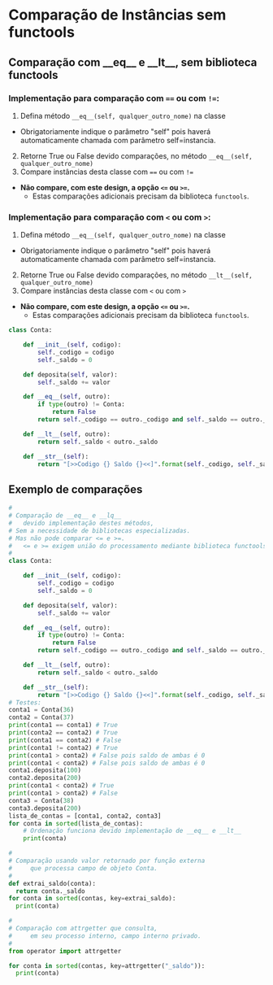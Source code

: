 # Comparação de Instâncias sem functools

## Comparação com \_\_eq\_\_ e \_\_lt\_\_, sem biblioteca functools

### Implementação para comparação com `==` ou com `!=`:
1. Defina método `__eq__(self, qualquer_outro_nome)` na classe
  - Obrigatoriamente indique o parâmetro "self" pois haverá automaticamente chamada com parâmetro self=instancia.
2. Retorne True ou False devido comparações, no método `__eq__(self, qualquer_outro_nome)`
3. Compare instâncias desta classe com `==` ou com `!=`
  - **Não compare, com este design, a opção `<=` ou `>=`.** 
    - Estas comparações adicionais precisam da biblioteca `functools`.

### Implementação para comparação com `<` ou com `>`:
1. Defina método `__eq__(self, qualquer_outro_nome)` na classe
  - Obrigatoriamente indique o parâmetro "self" pois haverá automaticamente chamada com parâmetro self=instancia.
2. Retorne True ou False devido comparações, no método `__lt__(self, qualquer_outro_nome)`
3. Compare instâncias desta classe com `<` ou com `>`
  - **Não compare, com este design, a opção `<=` ou `>=`.** 
    - Estas comparações adicionais precisam da biblioteca `functools`.

```python
class Conta:

    def __init__(self, codigo):
        self._codigo = codigo
        self._saldo = 0

    def deposita(self, valor):
        self._saldo += valor

    def __eq__(self, outro):
        if type(outro) != Conta:
            return False
        return self._codigo == outro._codigo and self._saldo == outro._saldo

    def __lt__(self, outro):
        return self._saldo < outro._saldo

    def __str__(self):
        return "[>>Codigo {} Saldo {}<<]".format(self._codigo, self._saldo)
```  

## Exemplo de comparações
```python  
# 
# Comparação de __eq__ e __lq__
#   devido implementação destes métodos,
# Sem a necessidade de bibliotecas especializadas.
# Mas não pode comparar <= e >=.
#   <= e >= exigem união do processamento mediante biblioteca functools
#
class Conta:

    def __init__(self, codigo):
        self._codigo = codigo
        self._saldo = 0

    def deposita(self, valor):
        self._saldo += valor

    def __eq__(self, outro):
        if type(outro) != Conta:
            return False
        return self._codigo == outro._codigo and self._saldo == outro._saldo

    def __lt__(self, outro):
        return self._saldo < outro._saldo

    def __str__(self):
        return "[>>Codigo {} Saldo {}<<]".format(self._codigo, self._saldo)
# Testes:
conta1 = Conta(36)
conta2 = Conta(37)
print(conta1 == conta1) # True
print(conta2 == conta2) # True
print(conta1 == conta2) # False
print(conta1 != conta2) # True
print(conta1 > conta2) # False pois saldo de ambas é 0
print(conta1 < conta2) # False pois saldo de ambas é 0
conta1.deposita(100)
conta2.deposita(200)
print(conta1 < conta2) # True
print(conta1 > conta2) # False
conta3 = Conta(38)
conta3.deposita(200)
lista_de_contas = [conta1, conta2, conta3]
for conta in sorted(lista_de_contas):
    # Ordenação funciona devido implementação de __eq__ e __lt__
    print(conta)
```  

```python
# 
# Comparação usando valor retornado por função externa
#     que processa campo de objeto Conta.
#
def extrai_saldo(conta):
  return conta._saldo
for conta in sorted(contas, key=extrai_saldo):
  print(conta)
```  
  
```python
# 
# Comparação com attrgetter que consulta,
#     em seu processo interno, campo interno privado.
#
from operator import attrgetter

for conta in sorted(contas, key=attrgetter("_saldo")):
  print(conta)
```  
